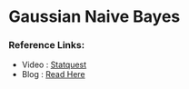 # Gaussian Naive Bayes

### Reference Links:
- Video : [Statquest](https://www.youtube.com/watch?v=H3EjCKtlVog&ab_channel=StatQuestwithJoshStarmer)
- Blog : [Read Here](https://www.analyticsvidhya.com/blog/2021/11/implementation-of-gaussian-naive-bayes-in-python-sklearn/)